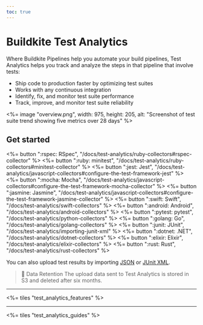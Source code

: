 ```yaml
---
toc: true
---
```


# Buildkite Test Analytics

Where Buildkite Pipelines help you automate your build pipelines,
Test Analytics helps you track and analyze the steps in that pipeline that involve tests:

- Ship code to production faster by optimizing test suites
- Works with any continuous integration
- Identify, fix, and monitor test suite performance
- Track, improve, and monitor test suite reliability

<%= image "overview.png", width: 975, height: 205, alt: "Screenshot of test suite trend showing five metrics over 28 days" %>

## Get started

<!-- vale off -->

<div class="ButtonGroup">
  <%= button ":rspec: RSpec", "/docs/test-analytics/ruby-collectors#rspec-collector" %>
  <%= button ":ruby: minitest", "/docs/test-analytics/ruby-collectors#minitest-collector" %>
  <%= button ":jest: Jest", "/docs/test-analytics/javascript-collectors#configure-the-test-framework-jest" %>
  <%= button ":mocha: Mocha", "/docs/test-analytics/javascript-collectors#configure-the-test-framework-mocha-collector" %>
  <%= button ":jasmine: Jasmine", "/docs/test-analytics/javascript-collectors#configure-the-test-framework-jasmine-collector" %>
  <%= button ":swift: Swift", "/docs/test-analytics/swift-collectors" %>
  <%= button ":android: Android", "/docs/test-analytics/android-collectors" %>
  <%= button ":pytest: pytest", "/docs/test-analytics/python-collectors" %>
  <%= button ":golang: Go", "/docs/test-analytics/golang-collectors" %>
  <%= button ":junit: JUnit", "/docs/test-analytics/importing-junit-xml" %>
  <%= button ":dotnet: .NET", "/docs/test-analytics/dotnet-collectors" %>
  <%= button ":elixir: Elixir", "/docs/test-analytics/elixir-collectors" %>
  <%= button ":rust: Rust", "/docs/test-analytics/rust-collectors" %>
</div>

<!-- vale on -->

You can also upload test results by importing [JSON](/docs/test-analytics/importing-json) or [JUnit XML](/docs/test-analytics/importing-junit-xml).

>📘 Data Retention
> The upload data sent to Test Analytics is stored in S3 and deleted after six months.

----

<%= tiles "test_analytics_features" %>

----

<%= tiles "test_analytics_guides" %>
